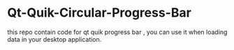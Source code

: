 # Qt-Quik-Circular-Progress-Bar
this repo contain code for qt quik  progress bar , you can use it when loading data in your desktop application. 
